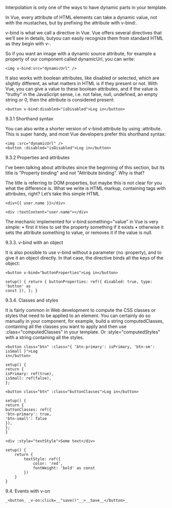 
Interpolation is only one of the ways to have dynamic parts in your template.

In Vue, every attribute of HTML elements can take a dynamic value, not with the mustaches, but by prefixing the attribute with v-bind:.

v-bind is what we call a directive in Vue. Vue offers several directives that we’ll see in details, butyou can easily recognize them from standard HTML as they begin with v-.

So if you want an image with a dynamic source attribute, for example a property of our component called dynamicUrl, you can write:

```
<img v-bind:src="dynamicUrl" />
```

It also works with boolean attributes, like disabled or selected, which are slightly different, as what matters in HTML is if they present or not. With Vue, you can give a value to these boolean
attributes, and if the value is "truthy" in the JavaScript sense, i.e. not false, null, undefined, an
empty string or 0, then the attribute is considered present:

```
<button v-bind:disabled="isDisabled">Log in</button>
```

9.3.1 Shorthand syntax

You can also write a shorter version of v-bind:attribute by using :attribute. This is super handy,
and most Vue developers prefer this shorthand syntax:

```
<img :src="dynamicUrl" />
<button :disabled="isDisabled">Log in</button>
```

9.3.2 Properties and attributes

I’ve been talking about attributes since the beginning of this section, but its title is "Property
binding" and not "Attribute binding". Why is that?

The title is referring to DOM properties, but maybe this is not clear for you what the difference is. What we write is HTML markup, containing tags with attributes, right? Let’s take this simple HTML

```
<div>{{ user.name }}</div>
```

```
<div :textContent="user.name"></div>
```

The mechanic implemented for v-bind:something="value" in Vue is very simple:
• first it tries to set the property something if it exists
• otherwise it sets the attribute something to value, or removes it if the value is null.

9.3.3. v-bind with an object

It is also possible to use v-bind without a parameter (no :property), and to give it an object directly. In that case, the directive binds all the keys of the object:

```
<button v-bind="buttonProperties">Log in</button>
```

```
setup() { return { buttonProperties: ref({ disabled: true, type: 'button' as
const }), }; }
```

9.3.4. Classes and styles

It is fairly common in Web development to compute the CSS classes or styles that need to be applied to an element. You can certainly do so manually in your component, for example, build a string computedClasses, containing all the classes you want to apply and then use :class="computedClasses" in your template. Or :style="computedStyles" with a string containing all the styles.

```
<button class="btn" :class="{ 'btn-primary': isPrimary, 'btn-sm': isSmall }">Log
in</button>
```

```
setup() {
return {
isPrimary: ref(true),
isSmall: ref(false),
};
```

```
<button class="btn" :class="buttonClasses">Log in</button>
```

```
setup() {
return {
buttonClasses: ref({
'btn-primary': true,
'btn-small': false
}),
};
}
```

```
<div :style="textStyle">Some text</div>
```

```
setup() {
	return {
		textStyle: ref({
			color: 'red',
			fontWeight: 'bold' as const
		})
	}
}
```

9.4. Events with v-on

```
_<button_ _v-on:click=__"save()"__>__Save__</button>_
```